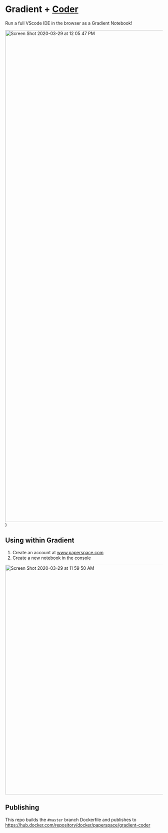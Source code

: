 # Gradient + [Coder](https://github.com/cdr/code-server)

Run a full VScode IDE in the browser as a Gradient Notebook! 

<img width="1572" alt="Screen Shot 2020-03-29 at 12 05 47 PM" src="https://user-images.githubusercontent.com/585865/77854092-1778ca00-71b6-11ea-989f-1ed50440020d.png">
)

## Using within Gradient

1. Create an account at www.paperspace.com
2. Create a new notebook in the console

<img width="734" alt="Screen Shot 2020-03-29 at 11 59 50 AM" src="https://user-images.githubusercontent.com/585865/77854131-5c9cfc00-71b6-11ea-8fe7-7a3356cf79a0.png">

## Publishing
This repo builds the `#master` branch Dockerfile and publishes to https://hub.docker.com/repository/docker/paperspace/gradient-coder

